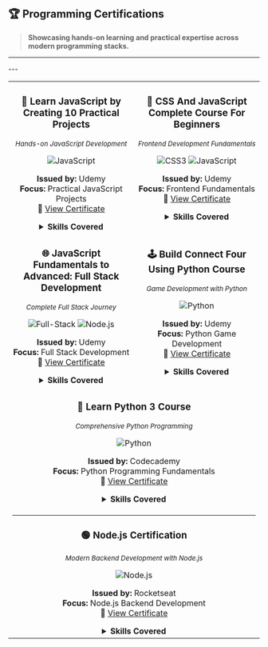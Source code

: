 ## 🏆 Programming Certifications

> **Showcasing hands-on learning and practical expertise across modern programming stacks.**

---

<table>
  <tr>
    <td align="center" width="50%" valign="top">

### 🚀 Learn JavaScript by Creating 10 Practical Projects

<sub>_Hands-on JavaScript Development_</sub>

![JavaScript](https://img.shields.io/badge/JavaScript-F7DF1E?style=for-the-badge&logo=javascript&logoColor=black)

**Issued by:** Udemy  
**Focus:** Practical JavaScript Projects  
🔗 [View Certificate](https://www.udemy.com/certificate/UC-ec325261-9a62-4633-bd5c-5542fb8dd52a/)

<details>
  <summary><strong>Skills Covered</strong></summary>

- DOM Manipulation
- Event Handling
- API Integration
- Project-based Learning
</details>

</td>
<td align="center" width="50%" valign="top">

### 🎨 CSS And JavaScript Complete Course For Beginners

<sub>_Frontend Development Fundamentals_</sub>

![CSS3](https://img.shields.io/badge/CSS3-1572B6?style=for-the-badge&logo=css3&logoColor=white)
![JavaScript](https://img.shields.io/badge/JavaScript-F7DF1E?style=for-the-badge&logo=javascript&logoColor=black)

**Issued by:** Udemy  
**Focus:** Frontend Fundamentals  
🔗 [View Certificate](https://www.udemy.com/certificate/UC-b09129c8-5d7d-4512-bece-6479868a3c9a/)

<details>
  <summary><strong>Skills Covered</strong></summary>

- CSS3 Advanced Techniques
- JavaScript Basics
- Responsive Design
- Interactive Web Elements
</details>

</td>
</tr>
<tr>
<td align="center" width="50%" valign="top">

### 🌐 JavaScript Fundamentals to Advanced: Full Stack Development

<sub>_Complete Full Stack Journey_</sub>

![Full-Stack](https://img.shields.io/badge/Full--Stack-323330?style=for-the-badge&logo=javascript&logoColor=yellow)
![Node.js](https://img.shields.io/badge/Node.js-43853D?style=for-the-badge&logo=node.js&logoColor=white)

**Issued by:** Udemy  
**Focus:** Full Stack Development  
🔗 [View Certificate](https://www.udemy.com/certificate/UC-a1b0c65d-2927-4834-9cfe-3b4b6af8ba93/)

<details>
  <summary><strong>Skills Covered</strong></summary>

- Advanced JavaScript Concepts
- Backend Development
- Database Integration
- Full Stack Architecture
</details>

</td>
<td align="center" width="50%" valign="top">

### 🕹️ Build Connect Four Using Python Course

<sub>_Game Development with Python_</sub>

![Python](https://img.shields.io/badge/Python-3776AB?style=for-the-badge&logo=python&logoColor=white)

**Issued by:** Udemy  
**Focus:** Python Game Development  
🔗 [View Certificate](https://www.codecademy.com/profiles/darkpwd/certificates/6c152bd262967f8c941c9707ed636bda)

<details>
  <summary><strong>Skills Covered</strong></summary>

- Python Programming
- Game Logic Implementation
- Object-Oriented Programming
- Algorithm Development
</details>

</td>
</tr>
<tr>
<td align="center" colspan="2" valign="top">

### 🐍 Learn Python 3 Course

<sub>_Comprehensive Python Programming_</sub>

![Python](https://img.shields.io/badge/Python-306998?style=for-the-badge&logo=python&logoColor=white)

**Issued by:** Codecademy  
**Focus:** Python Programming Fundamentals  
🔗 [View Certificate](https://www.codecademy.com/profiles/darkpwd/certificates/6c152bd262967f8c941c9707ed636bda)

<details>
  <summary><strong>Skills Covered</strong></summary>

- Python Syntax and Fundamentals
- Data Structures and Algorithms
- File Handling and I/O
- Object-Oriented Programming
</details>

</td>
</tr>

<tr>
<td align="center" colspan="2" valign="top">
<hr>

### 🟢 Node.js Certification

<sub>_Modern Backend Development with Node.js_</sub>

![Node.js](https://img.shields.io/badge/Node.js-339933?style=for-the-badge&logo=nodedotjs&logoColor=white)

**Issued by:** Rocketseat  
**Focus:** Node.js Backend Development  
🔗 [View Certificate](./assets/RockeatSeat-NodeJS-Certificate.jpeg) <!-- Replace # with actual link if available -->

<details>
  <summary><strong>Skills Covered</strong></summary>

- Node.js Runtime Fundamentals
- RESTful API Development
- Express.js Framework
- Middleware and Routing
- Asynchronous JavaScript and Promises
</details>

</td>
</tr>
---
